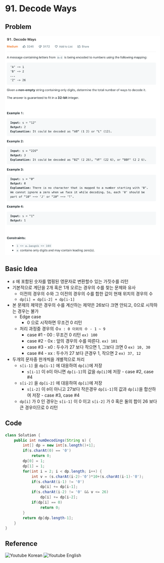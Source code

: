 # 91. Decode Ways

## Problem
![91. Decode Ways](1.png)

## Basic Idea
- *s* 에 포함된 숫자를 맵핑된 영문자로 변환할수 있는 가짓수를 리턴
- 기본적으로 계단을 2개 혹은 1개 오르는 경우의 수를 찾는 문제와 유사
  - 이전의 경우의 수와 그 이전의 경우의 수를 합한 값이 현재 위치의 경우의 수
  - `dp[i] = dp[i-2] + dp[i-1]`
- 본 문제의 제약은 경우의 수를 계산하는 제약은 26보다 크면 안되고, 0으로 시작하는 경우는 불가
  - Edge case 
    - 0 으로 시작하면 무조건 0 리턴
  - 처리 과정중 경우의 수`x : 0 이외의 수 - 1 ~ 9`
    - case #1 - 00 : 무조건 0 리턴 `ex) 100`
    - case #2 - 0x : 앞의 경우의 수를 따른다. `ex) 101`
    - case #3 - x0 : 두수가 27 보다 작으면 1, 그보다 크면 0 `ex) 10, 30`
    - case #4 - xx : 두수가 27 보다 큰경우 1, 작으면 2  `ex) 37, 12`
- 두개의 문자중 한개씩을 개별적으로 처리
  - `s[i-1]` 을 `dp[i-1]` 에 대응하여 `dp[i]`에 저장
    - `s[i-1]` 이 `0`이 아니면 `dp[i-1]`의 값을 `dp[i]`에 저장 - case #2, case #4
  - `s[i-2]` 을 `dp[i-2]` 에 대응하여 `dp[i]`에 저장
    - `s[i-2]` 이 `0`이 아니고 27보다 작은경우 `dp[i-1]`의 값과 `dp[i]`을 합산하여 저장 - case #3, case #4
  - `dp[i]` 가 0 인 경우는 `s[i-1]` 이 0 이고 `s[i-2]` 가 0 혹은 둘의 합이 26 보다 큰 경우이므로 0 리턴

## Code
```java
class Solution {
    public int numDecodings(String s) {
        int[] dp = new int[s.length()+1];
        if(s.charAt(0) == '0')
            return 0;
        dp[0] = 1;
        dp[1] = 1;
        for(int i = 2; i < dp.length; i++) {
            int v = (s.charAt(i-2)-'0')*10+(s.charAt(i-1)-'0');
            if(s.charAt(i-1) != '0')
                dp[i] += dp[i-1];
            if(s.charAt(i-2) != '0' && v <= 26)
                dp[i] += dp[i-2];
            if(dp[i] == 0)
                return 0;
        }
        return dp[dp.length-1];
    }
}
```

## Reference
![Youtube Korean](https://www.youtube.com/watch?v=peQaD3tCn4E)
![Youtube English](https://www.youtube.com/watch?v=mifTSHwqXEA)
